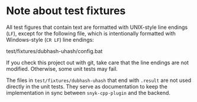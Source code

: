 # Note about test fixtures

All test figures that contain text are formatted with UNIX-style line endings (`LF`), except for the following file, which is intentionally formatted with Windows-style (`CR LF`) line endings:

test/fixtures/dubhash-uhash/config.bat

If you check this project out with git, take care that the line endings are not modified. Otherwise, some unit tests may fail.

The files in `test/fixtures/dubhash-uhash` that end with `.result` are not used directly in the unit tests. They serve as documentation to keep the implementation in sync between `snyk-cpp-plugin` and the backend.